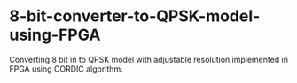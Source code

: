# 8-bit-converter-to-QPSK-model-using-FPGA
Converting 8 bit in to QPSK model with adjustable resolution implemented in FPGA using CORDIC algorithm.
